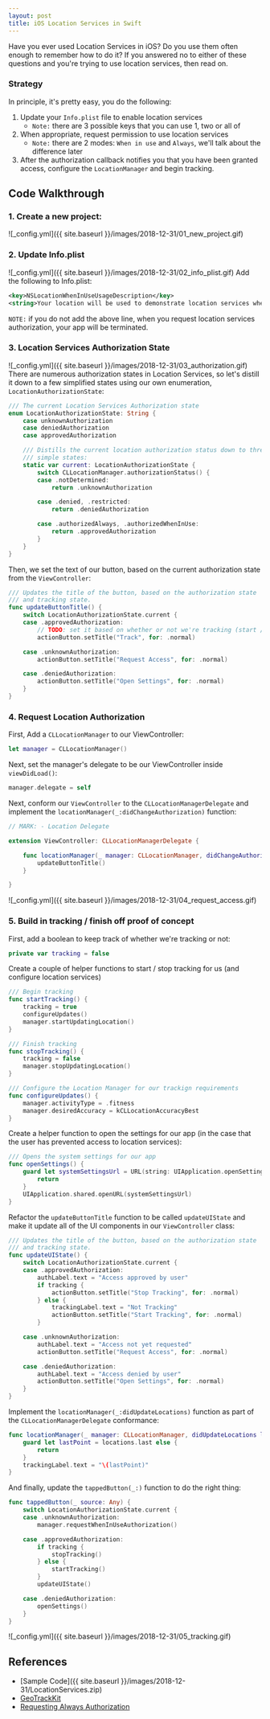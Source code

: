 ```yaml
---
layout: post
title: iOS Location Services in Swift
---
```


Have you ever used Location Services in iOS?  Do you use them often enough to remember how to do it?  If you answered no to either of these questions and you're trying to use location services, then read on.

### Strategy
In principle, it's pretty easy, you do the following:
1. Update your `Info.plist` file to enable location services
    - `Note:` there are 3 possible keys that you can use 1, two or all of
2. When appropriate, request permission to use location services
    - `Note:` there are 2 modes: `When in use` and `Always`, we'll talk about the difference later
3. After the authorization callback notifies you that you have been granted access, configure the `LocationManager` and begin tracking.



## Code Walkthrough

### 1. Create a new project:
![_config.yml]({{ site.baseurl }}/images/2018-12-31/01_new_project.gif)

### 2. Update Info.plist
![_config.yml]({{ site.baseurl }}/images/2018-12-31/02_info_plist.gif)
Add the following to Info.plist:

```xml
<key>NSLocationWhenInUseUsageDescription</key>
<string>Your location will be used to demonstrate location services when the application is in use.</string>
```
`NOTE:` if you do not add the above line, when you request location services authorization, your app will be terminated.

### 3. Location Services Authorization State
![_config.yml]({{ site.baseurl }}/images/2018-12-31/03_authorization.gif)
There are numerous authorization states in Location Services, so let's distill it down to a few simplified states using our own enumeration, `LocationAuthorizationState`:

```swift
/// The current Location Services Authorization state
enum LocationAuthorizationState: String {
    case unknownAuthorization
    case deniedAuthorization
    case approvedAuthorization

    /// Distills the current location authorization status down to three
    /// simple states:
    static var current: LocationAuthorizationState {
        switch CLLocationManager.authorizationStatus() {
        case .notDetermined:
            return .unknownAuthorization

        case .denied, .restricted:
            return .deniedAuthorization

        case .authorizedAlways, .authorizedWhenInUse:
            return .approvedAuthorization
        }
    }
}
```

Then, we set the text of our button, based on the current authorization state from the `ViewController`:
```swift
/// Updates the title of the button, based on the authorization state
/// and tracking state.
func updateButtonTitle() {
    switch LocationAuthorizationState.current {
    case .approvedAuthorization:
        // TODO: set it based on whether or not we're tracking (start / stop)
        actionButton.setTitle("Track", for: .normal)

    case .unknownAuthorization:
        actionButton.setTitle("Request Access", for: .normal)

    case .deniedAuthorization:
        actionButton.setTitle("Open Settings", for: .normal)
    }
}
```

### 4. Request Location Authorization
First, Add a `CLLocationManager` to our ViewController:
```swift
let manager = CLLocationManager()
```

Next, set the manager's delegate to be our ViewController inside `viewDidLoad()`:
```swift
manager.delegate = self
```

Next, conform our `ViewController` to the `CLLocationManagerDelegate` and implement the `locationManager(_:didChangeAuthorization)` function:

```swift
// MARK: - Location Delegate

extension ViewController: CLLocationManagerDelegate {

    func locationManager(_ manager: CLLocationManager, didChangeAuthorization status: CLAuthorizationStatus) {
        updateButtonTitle()
    }

}
```

![_config.yml]({{ site.baseurl }}/images/2018-12-31/04_request_access.gif)

### 5. Build in tracking / finish off proof of concept
First, add a boolean to keep track of whether we're tracking or not:
```swift
private var tracking = false
```

Create a couple of helper functions to start / stop tracking for us (and configure location services)
```swift
/// Begin tracking
func startTracking() {
    tracking = true
    configureUpdates()
    manager.startUpdatingLocation()
}

/// Finish tracking
func stopTracking() {
    tracking = false
    manager.stopUpdatingLocation()
}

/// Configure the Location Manager for our trackign requirements
func configureUpdates() {
    manager.activityType = .fitness
    manager.desiredAccuracy = kCLLocationAccuracyBest
}
```

Create a helper function to open the settings for our app (in the case that the user has prevented access to location services):
```swift
/// Opens the system settings for our app
func openSettings() {
    guard let systemSettingsUrl = URL(string: UIApplication.openSettingsURLString) else {
        return
    }
    UIApplication.shared.openURL(systemSettingsUrl)
}
```

Refactor the `updateButtonTitle` function to be called `updateUIState` and make it update all of the UI components in our `ViewController` class:
```swift
/// Updates the title of the button, based on the authorization state
/// and tracking state.
func updateUIState() {
    switch LocationAuthorizationState.current {
    case .approvedAuthorization:
        authLabel.text = "Access approved by user"
        if tracking {
            actionButton.setTitle("Stop Tracking", for: .normal)
        } else {
            trackingLabel.text = "Not Tracking"
            actionButton.setTitle("Start Tracking", for: .normal)
        }

    case .unknownAuthorization:
        authLabel.text = "Access not yet requested"
        actionButton.setTitle("Request Access", for: .normal)

    case .deniedAuthorization:
        authLabel.text = "Access denied by user"
        actionButton.setTitle("Open Settings", for: .normal)
    }
}
```

Implement the `locationManager(_:didUpdateLocations)` function as part of the `CLLocationManagerDelegate` conformance:

```swift
func locationManager(_ manager: CLLocationManager, didUpdateLocations locations: [CLLocation]) {
    guard let lastPoint = locations.last else {
        return
    }
    trackingLabel.text = "\(lastPoint)"
}
```

And finally, update the `tappedButton(_:)` function to do the right thing:
```swift
func tappedButton(_ source: Any) {
    switch LocationAuthorizationState.current {
    case .unknownAuthorization:
        manager.requestWhenInUseAuthorization()

    case .approvedAuthorization:
        if tracking {
            stopTracking()
        } else {
            startTracking()
        }
        updateUIState()

    case .deniedAuthorization:
        openSettings()
    }
}
```
![_config.yml]({{ site.baseurl }}/images/2018-12-31/05_tracking.gif)


## References
- [Sample Code]({{ site.baseurl }}/images/2018-12-31/LocationServices.zip)
- [GeoTrackKit](https://github.com/intere/GeoTrackKit)
- [Requesting Always Authorization](https://developer.apple.com/documentation/corelocation/choosing_the_authorization_level_for_location_services/requesting_always_authorization?language=swift)
